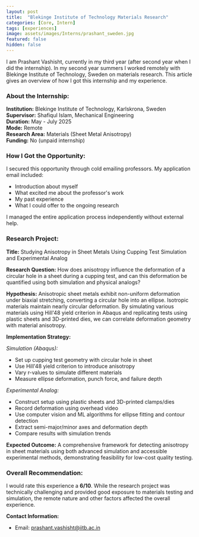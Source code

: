 ```yaml
---
layout: post
title:  "Blekinge Institute of Technology Materials Research"
categories: [Core, Intern]
tags: [experiences]
image: assets/images/Interns/prashant_sweden.jpg
featured: false
hidden: false
---
```


I am Prashant Vashisht, currently in my third year (after second year when I did the internship). In my second year summers I worked remotely with Blekinge Institute of Technology, Sweden on materials research. This article gives an overview of how I got this internship and my experience.

### About the Internship:
**Institution:** Blekinge Institute of Technology, Karlskrona, Sweden  
**Supervisor:** Shafiqul Islam, Mechanical Engineering  
**Duration:** May - July 2025  
**Mode:** Remote  
**Research Area:** Materials (Sheet Metal Anisotropy)  
**Funding:** No (unpaid internship)

### How I Got the Opportunity:
I secured this opportunity through cold emailing professors. My application email included:
- Introduction about myself
- What excited me about the professor's work
- My past experience
- What I could offer to the ongoing research

I managed the entire application process independently without external help.

### Research Project:
**Title:** Studying Anisotropy in Sheet Metals Using Cupping Test Simulation and Experimental Analog

**Research Question:**
How does anisotropy influence the deformation of a circular hole in a sheet during a cupping test, and can this deformation be quantified using both simulation and physical analogs?

**Hypothesis:**
Anisotropic sheet metals exhibit non-uniform deformation under biaxial stretching, converting a circular hole into an ellipse. Isotropic materials maintain nearly circular deformation. By simulating various materials using Hill'48 yield criterion in Abaqus and replicating tests using plastic sheets and 3D-printed dies, we can correlate deformation geometry with material anisotropy.

**Implementation Strategy:**

*Simulation (Abaqus):*
- Set up cupping test geometry with circular hole in sheet
- Use Hill'48 yield criterion to introduce anisotropy
- Vary r-values to simulate different materials
- Measure ellipse deformation, punch force, and failure depth

*Experimental Analog:*
- Construct setup using plastic sheets and 3D-printed clamps/dies
- Record deformation using overhead video
- Use computer vision and ML algorithms for ellipse fitting and contour detection
- Extract semi-major/minor axes and deformation depth
- Compare results with simulation trends

**Expected Outcome:**
A comprehensive framework for detecting anisotropy in sheet materials using both advanced simulation and accessible experimental methods, demonstrating feasibility for low-cost quality testing.

### Overall Recommendation:
I would rate this experience a **6/10**. While the research project was technically challenging and provided good exposure to materials testing and simulation, the remote nature and other factors affected the overall experience.

**Contact Information:**
- Email: prashant.vashisht@iitb.ac.in
